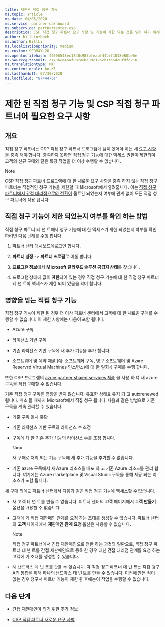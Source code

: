 ```yaml
---
title: 제한된 직접 청구 기능
ms.topic: article
ms.date: 06/05/2020
ms.service: partner-dashboard
ms.subservice: partnercenter-csp
description: CSP 직접 청구 파트너 요구 사항 및 기능이 제한 되는 것을 방지 하기 위해 수행할 작업에 대해 알아봅니다. 기능이 제한 되었는지 확인 합니다.
author: billLinzbach
ms.author: BillLi
ms.localizationpriority: medium
ms.custom: SEOMAY.20
ms.openlocfilehash: 46506548ec1848c983bfeabf44be74018e80be5e
ms.sourcegitcommit: e1c8bea4aaf807aebe99c125cb1fb6dc8fdfa210
ms.translationtype: MT
ms.contentlocale: ko-KR
ms.lasthandoff: 07/30/2020
ms.locfileid: "87444766"
---
```

# <a name="restricted-direct-bill-capabilities-and-the-requirements-needed-for-csp-direct-bill-partners"></a>제한 된 직접 청구 기능 및 CSP 직접 청구 파트너에 필요한 요구 사항  

## <a name="overview"></a>개요

직접 청구 파트너는 CSP 직접 청구 파트너 프로그램에 남아 있어야 하는 새 [요구 사항을](direct-partner-new-requirements.md) 충족 해야 합니다. 충족하지 못하면 직접 청구 기능에 대한 액세스 권한이 제한되며 고객의 신규 구매와 같은 특정 작업을 더 이상 수행할 수 없습니다.

> [!Note]
> CSP 직접 청구 파트너 프로그램에 대 한 새로운 요구 사항을 충족 하지 않는 직접 청구 파트너는 직접적인 청구 기능을 제한할 때 Microsoft에서 알려줍니다. 이는 [직접 청구 파트너에서 간접 대리점으로의 전환이](transition-direct-to-indirect.md) 옵트인 되었는지 여부에 관계 없이 모든 직접 청구 파트너에 적용 됩니다.  

## <a name="how-to-tell-if-your-direct-bill-capabilities-has-been-restricted"></a>직접 청구 기능이 제한 되었는지 여부를 확인 하는 방법

직접 청구 파트너 테 넌 트에서 청구 기능에 대 한 액세스가 제한 되었는지 여부를 확인 하려면 다음 단계를 수행 합니다.

1. [파트너 센터 대시보드에](https://partner.microsoft.com/dashboard)로그인 합니다.

2. **파트너 설정**  ->  **파트너 프로필**로 이동 합니다.

3. **프로그램 정보**에서 **Microsoft 클라우드 솔루션 공급자 상태**를 찾습니다.

4. 프로그램 상태에 값이 **제한**되어 있는 경우 직접 청구 기능에 대 한 직접 청구 파트너 테 넌 트의 액세스가 제한 되어 있음을 의미 합니다.

## <a name="affected-direct-bill-capabilities"></a>영향을 받는 직접 청구 기능

직접 청구 기능이 제한 된 경우 더 이상 파트너 센터에서 고객에 대 한 새로운 구매를 수행할 수 없습니다. 이 제한 사항에는 다음이 포함 됩니다.

- Azure 구독

- 라이선스 기반 구독

- 기존 라이선스 기반 구독에 새 추가 기능을 추가 합니다.

- 소프트웨어 및 예약 제품 (예: 소프트웨어 구독, 영구 소프트웨어 및 Azure Reserved Virtual Machines 인스턴스)에 대 한 일회성 구매를 수행 합니다.

또한 CSP 프로그램의 [azure partner shared services 제품](shared-services.md) 을 사용 하 여 새 azure 구독을 직접 구매할 수 없습니다.

기존 직접 청구 구독은 영향을 받지 않습니다. 유효한 상태로 유지 되 고 autorenewed 됩니다. 취소 될 때까지 Microsoft에서 직접 청구 됩니다. 다음과 같은 방법으로 기존 구독을 계속 관리할 수 있습니다.

- 기존 구독 일시 중단

- 기존 라이선스 기반 구독의 라이선스 수 조정

- 구독에 대 한 기존 추가 기능의 라이선스 수를 조정 합니다. 
 
    >[!Note] 
    >새 구매로 처리 되는 기존 구독에 새 추가 기능을 추가할 수 없습니다.

- 기존 azure 구독에서 새 Azure 리소스를 배포 하 고 기존 Azure 리소스를 관리 합니다. 여기에는 Azure marketplace 및 Visual Studio 구독을 통해 제공 되는 리소스가 포함 됩니다.

새 구매 외에도 파트너 센터에서 다음과 같은 직접 청구 기능에 액세스할 수 없습니다.

- 새 고객 테 넌 트를 만들 수 없습니다. 파트너 센터의 **고객** 페이지에서 **고객 만들기** 옵션을 사용할 수 없습니다.

- 고객에 게 직접 재판매인 관계를 요청 하는 초대를 생성할 수 없습니다. 파트너 센터의 **고객** 페이지에서 **재판매인 관계 요청** 옵션은 사용할 수 없습니다.

    >[!NOTE]
    >직접 청구 파트너에서 간접 재판매인으로 전환 하는 과정의 일환으로, 직접 청구 파트너 테 넌 트를 간접 재판매인으로 등록 한 경우 대신 간접 대리점 관계를 요청 하는 고객에 게 초대를 생성할 수 있습니다.

- 새 샌드박스 테 넌 트를 만들 수 없습니다. 각 직접 청구 파트너 테 넌 트는 직접 청구 API 통합을 위해 하나의 샌드박스 테 넌 트를 만들 수 있습니다. 이전에 만든 적이 없는 경우 청구서 파트너 기능이 제한 된 후에는이 작업을 수행할 수 없습니다.  

## <a name="next-steps"></a>다음 단계

- [간접 재판매인이 되기 위한 추가 정보](https://assetsprod.microsoft.com/csp-directbill-to-indirect-transition.pdf)

- [CSP 직접 파트너 새로운 요구 사항](direct-partner-new-requirements.md)